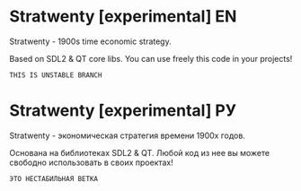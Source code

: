 # Stratwenty [experimental] EN
Stratwenty - 1900s time economic strategy.

Based on SDL2 & QT core libs. You can use freely this code in your projects!

`THIS IS UNSTABLE BRANCH`

# Stratwenty [experimental] РУ
Stratwenty - экономическая стратегия времени 1900х годов.

Основана на библиотеках SDL2 & QT. Любой код из нее вы можете свободно использовать в своих проектах!

`ЭТО НЕСТАБИЛЬНАЯ ВЕТКА`
